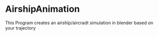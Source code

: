 # AirshipAnimation
This Program creates an airship/aircradt simulation in blender based on your trajectory
